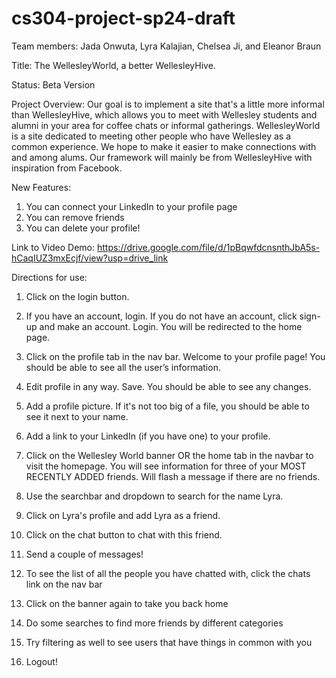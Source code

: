# cs304-project-sp24-draft

Team members: Jada Onwuta, Lyra Kalajian, Chelsea Ji, and Eleanor Braun

Title: The WellesleyWorld, a better WellesleyHive.

Status: Beta Version

Project Overview: Our goal is to implement a site that's a little more informal than WellesleyHive, which allows you to meet with Wellesley students and alumni in your area for coffee chats or informal gatherings. WellesleyWorld is a site dedicated to meeting other people who have Wellesley as a common experience. We hope to make it easier to make connections with and among alums. Our framework will mainly be from WellesleyHive with inspiration from Facebook. 

New Features: 
1. You can connect your LinkedIn to your profile page
2. You can remove friends
3. You can delete your profile!


Link to Video Demo: https://drive.google.com/file/d/1pBqwfdcnsnthJbA5s-hCaqIUZ3mxEcjf/view?usp=drive_link

Directions for use:

1. Click on the login button.

2. If you have an account, login. If you do not have an account, click sign-up and make an account. Login. You will be redirected to the home page.

3. Click on the profile tab in the nav bar. Welcome to your profile page! You should be able to see all the user’s information. 

4. Edit profile in any way. Save. You should be able to see any changes. 

5. Add a profile picture. If it's not too big of a file, you should be able to see it next to your name.

6. Add a link to your LinkedIn (if you have one) to your profile.

7. Click on the Wellesley World banner OR the home tab in the navbar to visit the homepage. You will see information for three of your MOST RECENTLY ADDED friends. Will flash a message if there are no friends.

8. Use the searchbar and dropdown to search for the name Lyra.

9. Click on Lyra's profile and add Lyra as a friend.

10. Click on the chat button to chat with this friend.

11. Send a couple of messages!

12. To see the list of all the people you have chatted with, click the chats link on the nav bar

13. Click on the banner again to take you back home

14. Do some searches to find more friends by different categories

15. Try filtering as well to see users that have things in common with you

16. Logout!



